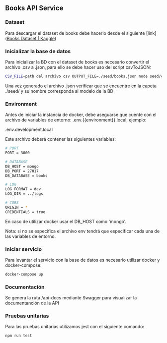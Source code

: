 ## Books API Service

### Dataset

Para descargar el dataset de books debe hacerlo desde el siguiente [link]([Books Dataset | Kaggle](https://www.kaggle.com/datasets/saurabhbagchi/books-dataset?resource=download))

### Inicializar la base de datos

Para inicializar la BD con el dataset de books es necesario convertir el archivo .csv a .json, para ello se debe hacer uso del script csvToJSON:

```bash
CSV_FILE=path del archivo csv OUTPUT_FILE=./seed/books.json node seed/csvToJSON.js
```

Una vez generado el archivo .json verificar que se encuentre en la capeta ./seed/ y su nombre corresponda al modelo de la BD

### Environment

Antes de iniciar la instancia de docker, debe aseguarse que cuente con el archivo de variables de entorno: .env.{{environment}}.local, ejemplo:

.env.development.local

Este archivo deberá contener las siguientes variables:

```bash
# PORT
PORT = 3000

# DATABASE
DB_HOST = mongo
DB_PORT = 27017
DB_DATABASE = books

# LOG
LOG_FORMAT = dev
LOG_DIR = ../logs

# CORS
ORIGIN = *
CREDENTIALS = true

```

En caso de utilizar docker usar el DB_HOST como 'mongo'.

Nota: si no se especifica el archivo env tendrá que especificar cada una de las variables de entorno.



### Iniciar servicio

Para levantar el servicio con la base de datos es necesario utilizar docker y docker-compose:

```bash
docker-compose up
```



### Documentación

Se genera la ruta /api-docs mediante Swagger para visualizar la documentanción de la API 



### Pruebas unitarias

Para las pruebas unitarias utilizamos jest con el siguiente comando:

```bash
npm run test
```
